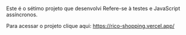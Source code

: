Este é o sétimo projeto que desenvolvi
Refere-se à testes e JavaScript assíncronos.

Para acessar o projeto clique aqui: https://rico-shopping.vercel.app/
